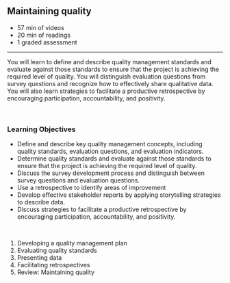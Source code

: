 ## Maintaining quality

- 57 min of videos
- 20 min of readings
- 1 graded assessment

<hr>

You will learn to define and describe quality management standards and evaluate against those standards to ensure that the project is achieving the required level of quality. You will distinguish evaluation questions from survey questions and recognize how to effectively share qualitative data. You will also learn strategies to facilitate a productive retrospective by encouraging participation, accountability, and positivity.

<br>

### Learning Objectives

- Define and describe key quality management concepts, including quality standards, evaluation questions, and evaluation indicators.
- Determine quality standards and evaluate against those standards to ensure that the project is achieving the required level of quality.
- Discuss the survey development process and distinguish between survey questions and evaluation questions.
- Use a retrospective to identify areas of improvement
- Develop effective stakeholder reports by applying storytelling strategies to describe data.
- Discuss strategies to facilitate a productive retrospective by encouraging participation, accountability, and positivity.

<br>

1. Developing a quality management plan
2. Evaluating quality standards
3. Presenting data
4. Facilitating retrospectives
5. Review: Maintaining quality

